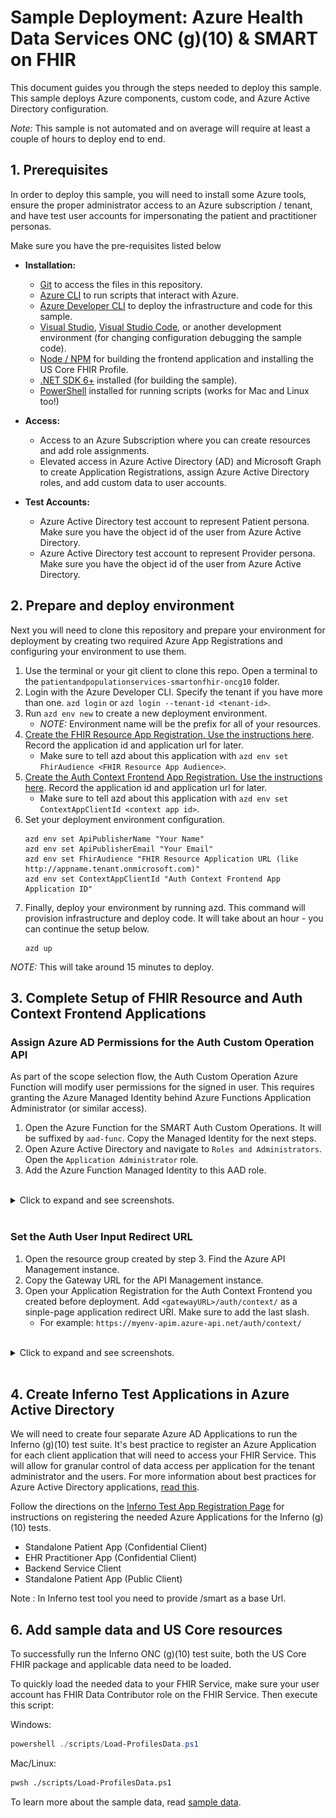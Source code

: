 # Sample Deployment: Azure Health Data Services ONC (g)(10) & SMART on FHIR

This document guides you through the steps needed to deploy this sample. This sample deploys Azure components, custom code, and Azure Active Directory configuration.

*Note:* This sample is not automated and on average will require at least a couple of hours to deploy end to end.

## 1. Prerequisites

In order to deploy this sample, you will need to install some Azure tools, ensure the proper administrator access to an Azure subscription / tenant, and have test user accounts for impersonating the patient and practitioner personas.

Make sure you have the pre-requisites listed below
- **Installation:**
  - [Git](https://git-scm.com/) to access the files in this repository.
  - [Azure CLI](https://learn.microsoft.com/cli/azure/install-azure-cli) to run scripts that interact with Azure.
  - [Azure Developer CLI](https://learn.microsoft.com/azure/developer/azure-developer-cli/install-azd?tabs=baremetal%2Cwindows) to deploy the infrastructure and code for this sample.
  - [Visual Studio](https://visualstudio.microsoft.com/), [Visual Studio Code](https://code.visualstudio.com/), or another development environment (for changing configuration debugging the sample code).
  - [Node / NPM](https://docs.npmjs.com/downloading-and-installing-node-js-and-npm) for building the frontend application and installing the US Core FHIR Profile.
  - [.NET SDK 6+](https://learn.microsoft.com/dotnet/core/sdk) installed (for building the sample).
  - [PowerShell](https://learn.microsoft.com/powershell/scripting/install/installing-powershell) installed for running scripts (works for Mac and Linux too!)

- **Access:**
  - Access to an Azure Subscription where you can create resources and add role assignments.
  - Elevated access in Azure Active Directory (AD) and Microsoft Graph to create Application Registrations, assign Azure Active Directory roles, and add custom data to user accounts.

- **Test Accounts:**
  - Azure Active Directory test account to represent Patient persona. Make sure you have the object id of the user from Azure Active Directory.
  - Azure Active Directory test account to represent Provider persona. Make sure you have the object id of the user from Azure Active Directory.

## 2. Prepare and deploy environment

Next you will need to clone this repository and prepare your environment for deployment by creating two required Azure App Registrations and configuring your environment to use them.

1. Use the terminal or your git client to clone this repo. Open a terminal to the `patientandpopulationservices-smartonfhir-oncg10` folder.
1. Login with the Azure Developer CLI. Specify the tenant if you have more than one. `azd login` or `azd login --tenant-id <tenant-id>`.
1. Run `azd env new` to create a new deployment environment.
    - *NOTE:* Environment name will be the prefix for all of your resources.
1. [Create the FHIR Resource App Registration. Use the instructions here](./ad-apps/fhir-resource-app-registration.md). Record the application id and application url for later.
    - Make sure to tell azd about this application with `azd env set FhirAudience <FHIR Resource App Audience>`.
1. [Create the Auth Context Frontend App Registration. Use the instructions here](./ad-apps/auth-context-frontend-app-registration.md). Record the application id and application url for later.
    - Make sure to tell azd about this application with `azd env set ContextAppClientId <context app id>`.
1. Set your deployment environment configuration.
    ```
    azd env set ApiPublisherName "Your Name"
    azd env set ApiPublisherEmail "Your Email"
    azd env set FhirAudience "FHIR Resource Application URL (like http://appname.tenant.onmicrosoft.com)"
    azd env set ContextAppClientId "Auth Context Frontend App Application ID"
    ```
1. Finally, deploy your environment by running azd. This command will provision infrastructure and deploy code. It will take about an hour - you can continue the setup below. 
    ```
    azd up
    ```

*NOTE:* This will take around 15 minutes to deploy.

## 3. Complete Setup of FHIR Resource and Auth Context Frontend Applications

### Assign Azure AD Permissions for the Auth Custom Operation API

As part of the scope selection flow, the Auth Custom Operation Azure Function will modify user permissions for the signed in user. This requires granting the Azure Managed Identity behind Azure Functions Application Administrator (or similar access).

1. Open the Azure Function for the SMART Auth Custom Operations. It will be suffixed by `aad-func`. Copy the Managed Identity for the next steps.
1. Open Azure Active Directory and navigate to `Roles and Administrators`. Open the `Application Administrator` role.
1. Add the Azure Function Managed Identity to this AAD role.

<br />
<details>
<summary>Click to expand and see screenshots.</summary>

![](./images/deployment/4_copy_function_managed_identity.png)
![](./images/deployment/4_open_application_administrator.png)
![](./images/deployment/4_assign_function_application_administrator.png)
</details>
<br />

### Set the Auth User Input Redirect URL

1. Open the resource group created by step 3. Find the Azure API Management instance.
1. Copy the Gateway URL for the API Management instance.
1. Open your Application Registration for the Auth Context Frontend you created before deployment. Add `<gatewayURL>/auth/context/` as a sinple-page application redirect URI. Make sure to add the last slash.
    - For example: `https://myenv-apim.azure-api.net/auth/context/`

<br />
<details>
<summary>Click to expand and see screenshots.</summary>

![](./images/deployment/4_save_redirect_uri.png)
</details>
<br />

## 4. Create Inferno Test Applications in Azure Active Directory

We will need to create four separate Azure AD Applications to run the Inferno (g)(10) test suite. It's best practice to register an Azure Application for each client application that will need to access your FHIR Service. This will allow for granular control of data access per application for the tenant administrator and the users. For more information about best practices for Azure Active Directory applications, [read this](https://learn.microsoft.com/azure/active-directory/develop/security-best-practices-for-app-registration).

Follow the directions on the [Inferno Test App Registration Page](./ad-apps/inferno-test-app-registration.md) for instructions on registering the needed Azure Applications for the Inferno (g)(10) tests.
- Standalone Patient App (Confidential Client)
- EHR Practitioner App (Confidential Client)
- Backend Service Client
- Standalone Patient App (Public Client)

Note : In Inferno test tool you need to provide <APIM gateway URL>/smart as a base Url.

## 6. Add sample data and US Core resources

To successfully run the Inferno ONC (g)(10) test suite, both the US Core FHIR package and applicable data need to be loaded. 

To quickly load the needed data to your FHIR Service, make sure your user account has FHIR Data Contributor role on the FHIR Service. Then execute this script:

Windows:
```powershell
powershell ./scripts/Load-ProfilesData.ps1
```

Mac/Linux:
```bash
pwsh ./scripts/Load-ProfilesData.ps1
```

To learn more about the sample data, read [sample data](./sample-data.md).
